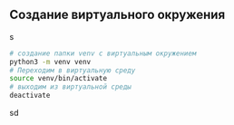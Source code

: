 ## Создание виртуального окружения

s

```bash
# создание папки venv с виртуальным окружением
python3 -m venv venv
# Переходим в виртуальную среду
source venv/bin/activate
# выходим из виртуальной среды
deactivate
```

sd



